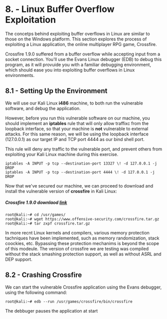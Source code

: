 # 8. ‐ Linux Buffer Overflow Exploitation

The concetps behind exploiting buffer overflows in Linux are similar to those on the Windows platform. This section explores the process of exploiting a Linux application, the online multiplayer RPG game, Crossfire.

Crossfire 1.9.0 suffered from a buffer overflow while accepting input from a socket connection. You'll use the Evans Linux debugger (EDB) to debug this program, as it will provuide you with a familiar debugging environment, which should ease you into exploiting buffer overflows in Linux environments.

## 8.1 - Setting Up the Environment

We will use our Kali Linux **i486** machine, to both run the vulnerable software, and debug the application.

However, before you run this vulnerable software on our machine, you should implement an **iptables** rule that will only allow traffixc from the loopback interface, so that your machine is **not** vulnerable to external attacks. For this same reason, we will be using the loopback interface (127.0.0.1) as our target IP and TCP port 4444 as our bind shell port.

This rule will deny any traffic to the vulnerable port, and prevent others from exploiting your Kali Linux machine during this exercise.

```
iptables -A INPUT -p tcp --destination-port 13327 \! -d 127.0.0.1 -j DROP
iptables -A INPUT -p tcp --destination-port 4444 \! -d 127.0.0.1 -j DROP
```

Now that we've secured our machine, we can proceed to download and install the vulnerable version of **crossfire** in Kali Linux:

##### Crossfire 1.9.0 downlaod [link](https://www.offensive-security.com/crossfire.tar.gz)

```
root@kali:~# cd /usr/games/
root@kali:~# wget https://www.offensive-security.com/crossfire.tar.gz
root@kali:~# tar zxpf crossfire.tar.gz
```

In more recnt Linux kernels and compilers, various memory protection tachniques have been implemented, such as memory randomization, stack coockies, etc. Bypassing these protection mechanims is beyond the scope of this modeule. The version of crossfire we are testing was compiled without the stack smashing protection support, as well as without ASRL and DEP support.

## 8.2 - Crashing Crossfire

We can start the vulnerable Crossfire application using the Evans debugger, using the following command:

```
root@kali:~# edb --run /usr/games/crossfire/bin/crossfire
```

The debbuger pauses the application at start